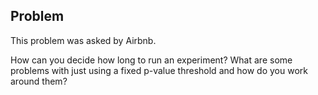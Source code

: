 ## Problem
This problem was asked by Airbnb.

How can you decide how long to run an experiment? What are some problems with just using a fixed p-value threshold and how do you work around them?
